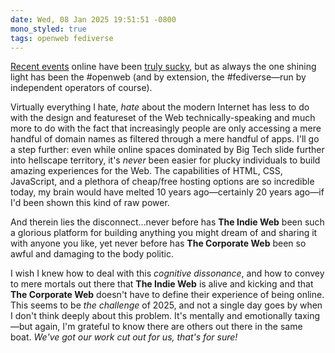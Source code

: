 ```yaml
---
date: Wed, 08 Jan 2025 19:51:51 -0800
mono_styled: true
tags: openweb fediverse
---
```


[Recent events](https://www.theverge.com/2025/1/7/24338127/meta-end-fact-checking-misinformation-zuckerberg) online have been [truly sucky](https://www.theverge.com/2025/1/7/24338125/meta-mark-zuckerberg-fact-checking-censorship-brendan-carr-trump), but as always the one shining light has been the #openweb (and by extension, the #fediverse—run by independent operators of course).

Virtually everything I hate, _hate_ about the modern Internet has less to do with the design and featureset of the Web technically-speaking and much more to do with the fact that increasingly people are only accessing a mere handful of domain names as filtered through a mere handful of apps. I'll go a step further: even while online spaces dominated by Big Tech slide further into hellscape territory, it's _never_ been easier for plucky individuals to build amazing experiences for the Web. The capabilities of HTML, CSS, JavaScript, and a plethora of cheap/free hosting options are so incredible today, my brain would have melted 10 years ago—certainly 20 years ago—if I'd been shown this kind of raw power.

And therein lies the disconnect…never before has **The Indie Web** been such a glorious platform for building anything you might dream of and sharing it with anyone you like, yet never before has **The Corporate Web** been so awful and damaging to the body politic.

I wish I knew how to deal with this _cognitive dissonance_, and how to convey to mere mortals out there that **The Indie Web** is alive and kicking and that **The Corporate Web** doesn't have to define their experience of being online. This seems to be _the challenge_ of 2025, and not a single day goes by when I don't think deeply about this problem. It's mentally and emotionally taxing—but again, I'm grateful to know there are others out there in the same boat. _We've got our work cut out for us, that's for sure!_
